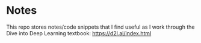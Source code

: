 # Notes
This repo stores notes/code snippets that I find useful as I work through the Dive into Deep Learning textbook: https://d2l.ai/index.html
